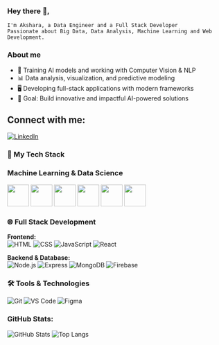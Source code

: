 ### Hey there 👋,
    I'm Akshara, a Data Engineer and a Full Stack Developer
    Passionate about Big Data, Data Analysis, Machine Learning and Web Development.

### About me  
- 🤖 Training AI models and working with Computer Vision & NLP  
- 📊 Data analysis, visualization, and predictive modeling  
- 🖥️ Developing full-stack applications with modern frameworks   
- 🎯 Goal: Build innovative and impactful AI-powered solutions

## Connect with me:
[![LinkedIn](https://img.shields.io/badge/LinkedIn-blue?style=flat&logo=linkedin)](https://www.linkedin.com/in/akshara-kalaiselvan-626b832a0/)

### 🚀 My Tech Stack  
### Machine Learning & Data Science  
<p>
  <img src="https://cdn.jsdelivr.net/gh/devicons/devicon/icons/python/python-original.svg" width="50px"/>
  <img src="https://upload.wikimedia.org/wikipedia/commons/2/2d/Tensorflow_logo.svg" width="50px"/>
  <img src="https://upload.wikimedia.org/wikipedia/commons/1/10/PyTorch_logo_icon.svg" width="50px"/>
  <img src="https://upload.wikimedia.org/wikipedia/commons/0/05/Scikit_learn_logo_small.svg" width="50px"/>
  <img src="https://upload.wikimedia.org/wikipedia/commons/e/ed/Pandas_logo.svg" width="50px"/>
  <img src="https://upload.wikimedia.org/wikipedia/commons/3/31/NumPy_logo_2020.svg" width="50px"/>
</p>
 


### 🌐 Full Stack Development
**Frontend:**  
![HTML](https://skillicons.dev/icons?i=html)
![CSS](https://skillicons.dev/icons?i=css)
![JavaScript](https://skillicons.dev/icons?i=javascript)
![React](https://skillicons.dev/icons?i=react)


**Backend & Database:**  
![Node.js](https://skillicons.dev/icons?i=nodejs)
![Express](https://skillicons.dev/icons?i=express)
![MongoDB](https://skillicons.dev/icons?i=mongodb)
![Firebase](https://skillicons.dev/icons?i=firebase)

### 🛠️ Tools & Technologies
![Git](https://skillicons.dev/icons?i=git)
![VS Code](https://skillicons.dev/icons?i=vscode)
![Figma](https://skillicons.dev/icons?i=figma)


### GitHub Stats:
![GitHub Stats](https://github-readme-stats.vercel.app/api?username=Akshara095&show_icons=true&theme=light)   ![Top Langs](https://github-readme-stats.vercel.app/api/top-langs/?username=Akshara095&layout=compact&theme=ligtht)




